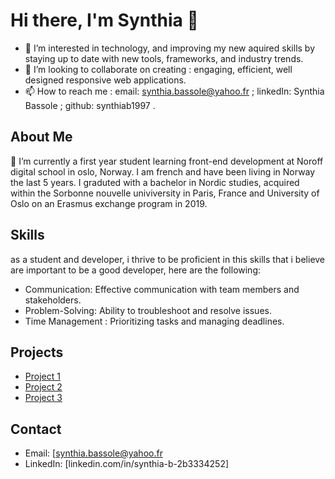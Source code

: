 # Hi there, I'm Synthia 👋

- 👀 I’m interested in technology, and improving my new aquired skills by staying up to date with new tools, frameworks, and industry trends.
- 💞️ I’m looking to collaborate on creating : engaging, efficient, well designed responsive web applications.
- 📫 How to reach me : email: synthia.bassole@yahoo.fr ; linkedIn: Synthia Bassole ; github: synthiab1997 .

## About Me
🌱 I’m currently a first year student learning front-end development at Noroff digital school in oslo, Norway. I am french and have been living in Norway the last 5 years. I graduted with a bachelor in Nordic studies, acquired within the Sorbonne nouvelle univiversity in Paris, France and University of Oslo on an Erasmus exchange program in 2019. 


## Skills
as a student  and developer, i thrive to be proficient in this skills that i believe are important to be a good developer, here are the following:
- Communication: Effective communication with team members and stakeholders.
- Problem-Solving: Ability to troubleshoot and resolve issues.
- Time Management : Prioritizing tasks and managing deadlines.

## Projects
- [Project 1](link_to_project)
- [Project 2](link_to_project)
- [Project 3](link_to_project)

## Contact
- Email: [synthia.bassole@yahoo.fr
- LinkedIn: [linkedin.com/in/synthia-b-2b3334252]



